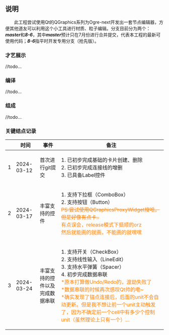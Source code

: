 ## 说明
&emsp;&emsp;此工程尝试使用Qt的QGraphics系列为Ogre-next开发出一套节点编辑器，方便其他道友可以利用这个小工具进行材质、粒子编辑。分支目前分为两个：***master***和***8-6***，其中***master***预计只在7月份进行合并提交，代表本工程的最新可使用代码；***8-6***指平时开发专用分支（抢先版）。

### 才艺展示

//todo...


### 编译

//todo...


### 组成

//todo...


### 关键结点记录
<table width="95%" cellpadding="2" cellspacing="1">
    <thead>
        <tr>
            <th></th>
            <th>时间</th>
            <th>事件</th>
            <th>备注</th>
        </tr>
    </thead>
    <tbody>
        <tr>
            <td>1</td>
            <td>2024-03-12</td>
            <td>首次进行git提交</td>
            <td><p>1. 已初步完成基础的卡片创建、删除<br>2. 已初步完成连接线的增删<br>3. 已具备Label控件</p></td>
        </tr>
        <tr>
            <td>2</td>
            <td>2024-03-17</td>
            <td>丰富支持的控件</td>
            <td><p>1. 支持下拉框（ComboBox）<br>2. 支持按钮（Button）<br><font color="#FF8000"><del>PS:尝试使用QGraphicsProxyWidget梭哈，但是好像有点卡..</del><br>有点误会，release模式下挺顺的orz<br>然后就能画的就画，不能画的就嘿嘿</font></p></td>
        </tr>
        <tr>
            <td>3</td>
            <td>2024-03-24</td>
            <td>丰富支持的控件以及完成数据串联</td>
            <td><p>1. 支持开关（CheckBox）<br>2. 支持线性输入（LineEdit）<br>3. 支持水平弹簧（Spacer）<br>4. 初步完成数据串联<br><font color="#FF8000">*原本打算做Undo/Redo的，渡劫失败了<br>*数据串联的时候再次感叹Qt帅的嘞~<br>*确实发现了锚点连接后，后面的unit不会自动更新。但是我不想让前一个unit主动触发了，因为不确定前一个cell中有多少个控制unit（虽然理论上只有一个）...</font></p></td>
        </tr>
    </tbody>
</table>
